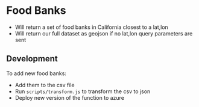 # Food Banks

- Will return a set of food banks in California closest to a lat,lon 
- Will return our full dataset as geojson if no lat,lon query parameters are sent

## Development

To add new food banks:

- Add them to the csv file
- Run ```scripts/transform.js``` to transform the csv to json
- Deploy new version of the function to azure